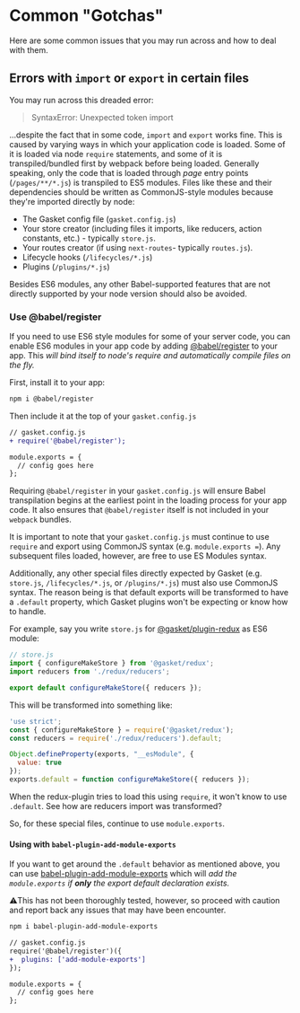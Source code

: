 # Common "Gotchas"

Here are some common issues that you may run across and how to deal with them.

## Errors with `import` or `export` in certain files

You may run across this dreaded error:

> SyntaxError: Unexpected token import

...despite the fact that in some code, `import` and `export` works fine. This is
caused by varying ways in which your application code is loaded. Some of it is
loaded via node `require` statements, and some of it is transpiled/bundled first
by webpack before being loaded. Generally speaking, only the code that is
loaded through _page_ entry points (`/pages/**/*.js`) is transpiled to ES5
modules. Files like these and their dependencies should be written as
CommonJS-style modules because they're imported directly by node:

* The Gasket config file (`gasket.config.js`)
* Your store creator (including files it imports, like reducers, action
  constants, etc.) - typically `store.js`.
* Your routes creator (if using `next-routes`- typically `routes.js`).
* Lifecycle hooks (`/lifecycles/*.js`)
* Plugins (`/plugins/*.js`)

Besides ES6 modules, any other Babel-supported features that are not directly
supported by your node version should also be avoided.

### Use @babel/register

If you need to use ES6 style modules for some of your server code, you can
enable ES6 modules in your app code by adding [@babel/register] to your app.
This _will bind itself to node's require and automatically compile files
on the fly._

First, install it to your app:

```bash
npm i @babel/register
```

Then include it at the top of your `gasket.config.js`

```diff
// gasket.config.js
+ require('@babel/register');

module.exports = {
  // config goes here
};
```

Requiring `@babel/register` in your `gasket.config.js` will ensure Babel
transpilation begins at the earliest point in the loading process for your app
code. It also ensures that `@babel/register` itself is not included in your
`webpack` bundles.

It is important to note that your `gasket.config.js` must continue to use
`require` and export using CommonJS syntax (e.g. `module.exports =`). Any
subsequent files loaded, however, are free to use ES Modules syntax.

Additionally, any other special files directly expected by Gasket (e.g.
`store.js`, `/lifecycles/*.js`, or `/plugins/*.js`) must also use CommonJS
syntax. The reason being is that default exports will be transformed to have
a `.default` property, which Gasket plugins won't be expecting or know how to
handle.

For example, say you write `store.js` for [@gasket/plugin-redux] as ES6 module:

```js
// store.js
import { configureMakeStore } from '@gasket/redux';
import reducers from './redux/reducers';

export default configureMakeStore({ reducers });
```

This will be transformed into something like:
```js
'use strict';
const { configureMakeStore } = require('@gasket/redux');
const reducers = require('./redux/reducers').default;

Object.defineProperty(exports, "__esModule", {
  value: true
});
exports.default = function configureMakeStore({ reducers });
```

When the redux-plugin tries to load this using `require`, it won't know to
use `.default`. See how are reducers import was transformed?

So, for these special files, continue to use `module.exports`.

#### Using with `babel-plugin-add-module-exports`

If you want to get around the `.default` behavior as mentioned above, you can
use [babel-plugin-add-module-exports] which will _add the `module.exports` if
**only** the export default declaration exists._

⚠️This has not been thoroughly tested, however, so proceed with caution and report
back any issues that may have been encounter.

```bash
npm i babel-plugin-add-module-exports
```

```diff
// gasket.config.js
require('@babel/register')({
+  plugins: ['add-module-exports']
});

module.exports = {
  // config goes here
};
```

[@babel/register]: https://babeljs.io/docs/en/babel-register
[babel-plugin-add-module-exports]: https://www.npmjs.com/package/babel-plugin-add-module-exports

[@gasket/plugin-redux]:https://github.com/godaddy/gasket/tree/master/packages/gasket-plugin-redux/README.md

